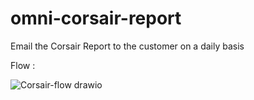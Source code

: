 # omni-corsair-report

Email the Corsair Report to the customer on a daily basis

Flow :


![Corsair-flow drawio](https://user-images.githubusercontent.com/85719346/194583041-57d6d096-8502-4e2a-975a-31b9323b2d3d.jpg)
